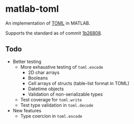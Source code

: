 # matlab-toml
An implementation of [TOML](https://github.com/toml-lang/toml) in MATLAB.

Supports the standard as of commit [1b26808](https://github.com/toml-lang/toml/tree/1b26808a8190f6d7d65bf31091c1f8561e1a6feb).

## Todo
* Better testing
  * More exhaustive testing of `toml.encode`
    * 2D char arrays
    * Booleans
    * Cell arrays of structs (table-list format in TOML)
    * Datetime objects
    * Validation of non-serializable types
  * Test coverage for `toml.write`
  * Test type validation in `toml.decode`
* New features
  * Type coercion in `toml.encode`
